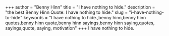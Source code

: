 +++
author = "Benny Hinn"
title = "I have nothing to hide."
description = "the best Benny Hinn Quote: I have nothing to hide."
slug = "i-have-nothing-to-hide"
keywords = "I have nothing to hide.,benny hinn,benny hinn quotes,benny hinn quote,benny hinn sayings,benny hinn saying,quotes, sayings,quote, saying, motivation"
+++
I have nothing to hide.
